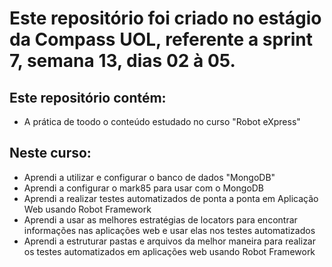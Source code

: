 # Este repositório foi criado no estágio da Compass UOL, referente a sprint 7, semana 13, dias 02 à 05.

## Este repositório contém:
* A prática de toodo o conteúdo estudado no curso "Robot eXpress"

## Neste curso:
* Aprendi a utilizar e configurar o banco de dados "MongoDB"
* Aprendi a configurar o mark85 para usar com o MongoDB
* Aprendi a realizar testes automatizados de ponta a ponta em Aplicação Web usando Robot Framework
* Aprendi a usar as melhores estratégias de locators para encontrar informações nas aplicações web e usar elas nos testes automatizados
* Aprendi a estruturar pastas e arquivos da melhor maneira para realizar os testes automatizados em aplicações web usando Robot Framework